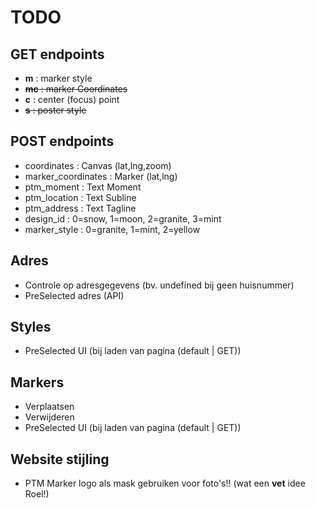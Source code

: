 TODO
====

GET endpoints
-------------
- **m** : marker style
- ~~**mc** : marker Coordinates~~
- **c** : center (focus) point
- ~~**s** : poster style~~

POST endpoints
--------------
- coordinates : Canvas (lat,lng,zoom)
- marker_coordinates : Marker (lat,lng)
- ptm_moment : Text Moment 
- ptm_location : Text Subline
- ptm_address : Text Tagline
- design_id : 0=snow, 1=moon, 2=granite, 3=mint
- marker_style : 0=granite, 1=mint, 2=yellow

Adres
-----
- Controle op adresgegevens (bv. undefined bij geen huisnummer)
- PreSelected adres (API)

Styles
------
- PreSelected UI (bij laden van pagina (default | GET))

Markers
-------
- Verplaatsen
- Verwijderen
- PreSelected UI (bij laden van pagina (default | GET))

Website stijling
-----
- PTM Marker logo als mask gebruiken voor foto's!! (wat een **vet** idee Roel!)